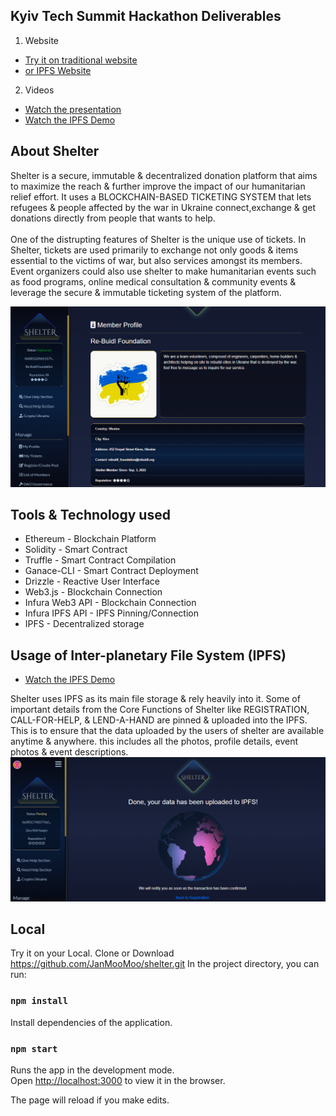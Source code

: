 
## Kyiv Tech Summit Hackathon Deliverables

1. Website <br />
* [Try it on traditional website](https://shelter.services) <br />
* [or IPFS Website](https://shelter.on.fleek.co) <br />

2. Videos <br />
* [Watch the presentation](https://youtu.be/4S_hRp-6A5k) <br />
* [Watch the IPFS Demo](https://youtu.be/o7eD2ZSegaU) <br />

## About Shelter
Shelter is a secure, immutable & decentralized donation platform that aims to maximize the reach & further improve the impact of our humanitarian relief effort. It uses a BLOCKCHAIN-BASED TICKETING SYSTEM that lets refugees & people affected by the war in Ukraine connect,exchange & get donations directly from people that wants to help.
<br />
<br />
One of the distrupting features of Shelter is the unique use of tickets. In Shelter, tickets are used primarily to exchange not only goods & items essential to the victims of war, but also services amongst its members. Event organizers could also use shelter to make humanitarian events such as food programs, online medical consultation & community events & leverage the secure & immutable ticketing system of the platform.



![ReadPhoto](readphoto.png)
<br />

## Tools & Technology used
* Ethereum - Blockchain Platform          <br/>
* Solidity - Smart Contract          <br/>
* Truffle - Smart Contract Compilation       <br/>
* Ganace-CLI - Smart Contract Deployment     <br/>
* Drizzle - Reactive User Interface    <br/>
* Web3.js - Blockchain Connection      <br/>
* Infura Web3 API - Blockchain Connection    <br/>
* Infura IPFS API - IPFS Pinning/Connection    <br/>
* IPFS - Decentralized storage   <br/>


## Usage of Inter-planetary File System (IPFS)
* [Watch the IPFS Demo](https://youtu.be/o7eD2ZSegaU) <br />

Shelter uses IPFS as its main file storage & rely heavily into it. Some of important details from the Core Functions of Shelter like REGISTRATION, CALL-FOR-HELP, & LEND-A-HAND are pinned & uploaded into the IPFS.
This is to ensure that the data uploaded by the users of shelter are available anytime & anywhere. this includes all the photos, profile details, event photos & event descriptions.
<br />
![ReadPhoto](readphoto2.png)
<br />

## Local
Try it on your Local.
Clone or Download https://github.com/JanMooMoo/shelter.git
In the project directory, you can run:

### `npm install`
Install dependencies of the application.

### `npm start`

Runs the app in the development mode.<br />
Open [http://localhost:3000](http://localhost:3000) to view it in the browser.

The page will reload if you make edits.<br />

